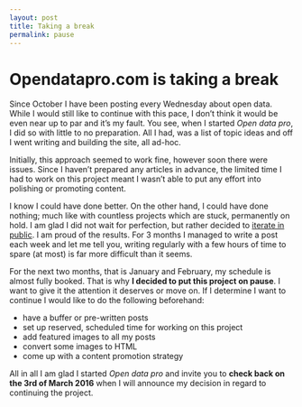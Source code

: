 ```yaml
---
layout: post
title: Taking a break
permalink: pause
---
```


# Opendatapro.com is taking a break

Since October I have been posting every Wednesday about open data. While I would still like to continue with this pace, I don’t think it would be even near up to par and it’s my fault. You see, when I started _Open data pro_, I did so with little to no preparation. All I had, was a list of topic ideas and off I went writing and building the site, all ad-hoc.

Initially, this approach seemed to work fine, however soon there were issues. Since I haven’t prepared any articles in advance, the limited time I had to work on this project meant I wasn’t able to put any effort into polishing or promoting content.

I know I could have done better. On the other hand, I could have done nothing; much like with countless projects which are stuck, permanently on hold. I am glad I did not wait for perfection, but rather decided to [iterate in public][1]. I am proud of the results. For 3 months I managed to write a post each week and let me tell you, writing regularly with a few hours of time to spare (at most) is far more difficult than it seems. 

For the next two months, that is January and February, my schedule is almost fully booked. That is why __I decided to put this project on pause__. I want to give it the attention it deserves or move on. If I determine I want to continue I would like to do the following beforehand:
- have a buffer or pre-written posts
- set up reserved, scheduled time for working on this project
- add featured images to all my posts
- convert some images to HTML
- come up with a content promotion strategy

All in all I am glad I started _Open data pro_ and invite you to __check back on the 3rd of March 2016__ when I will announce my decision in regard to continuing the project.

[1]: http://www.opendatapro.com/iterating-in-public